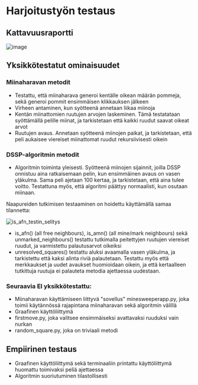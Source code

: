 # Harjoitustyön testaus

## Kattavuusraportti
![image](https://github.com/user-attachments/assets/f04d48ff-806d-4b6c-b6de-6b166b022241)

## Yksikkötestatut ominaisuudet

### Miinaharavan metodit
- Testattu, että miinaharava generoi kentälle oikean määrän pommeja, sekä generoi pommit ensimmäisen klikkauksen jälkeen
- Virheen antaminen, kun syötteenä annetaan liikaa miinoja
- Kentän miinattomien ruutujen arvojen laskeminen. Tämä testatataan syöttämällä pelille miinat, ja tarkistetaan että kaikki ruudut saavat oikeat arvot
- Ruutujen avaus. Annetaan syötteenä miinojen paikat, ja tarkistetaan, että peli aukaisee viereiset miinattomat ruudut rekursiivisesti oikein

### DSSP-algoritmin metodit
- Algoritmin toiminta yleisesti. Syötteenä miinojen sijainnit, joilla DSSP onnistuu aina ratkaisemaan pelin, kun ensimmäinen avaus on vasen yläkulma.
  Sama peli ajetaan 100 kertaa, ja tarkistetaan, että aina tulee voitto. Testattuna myös, että algoritmi päättyy normaalisti, kun osutaan miinaan.

Naapureiden tutkimisen testaaminen on hoidettu käyttämällä samaa tilannetta:

![is_afn_testin_selitys](https://github.com/user-attachments/assets/c8f67fd3-79e3-4666-9a19-9fe324620dd2)
- is_afn() (all free neighbours), is_amn() (all mine/mark neighbours) sekä unmarked_neighbours() testattu tutkimalla peitettyjen ruutujen viereiset ruudut, ja varmistettu palautusarvot oikeiksi
- unresolved_squares() testattu aluksi avaamalla vasen yläkulma, ja tarkistettu että kaksi alinta riviä palautetaan. Testattu myös että merkkaukset ja uudet avaukset huomioidaan oikein,
  ja että kertaalleen tutkittuja ruutuja ei palauteta metodia ajettaessa uudestaan.

### Seuraavia EI yksikkötestattu:
- Miinaharavan käyttämiseen liittyvä "sovellus" minesweeperapp.py, joka toimii käytännössä rajapintana miinaharavan sekä algoritmin välillä
- Graafinen käyttöliittymä
- firstmove.py, joka valitsee ensimmäiseksi avattavaksi ruuduksi vain nurkan
- random_square.py, joka on triviaali metodi

## Empiirinen testaus

- Graafinen käyttöliittymä sekä terminaaliin printattu käyttöliittymä huomattu toimivaksi peliä ajettaessa
- Algoritmin suoriutuminen tilastollisesti
